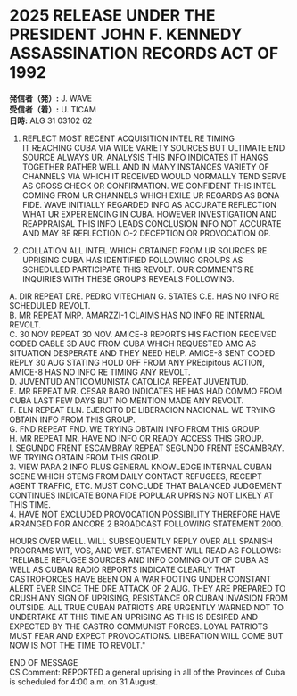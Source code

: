 # 2025 RELEASE UNDER THE PRESIDENT JOHN F. KENNEDY ASSASSINATION RECORDS ACT OF 1992

**発信者（発）:** J. WAVE  
**受信者（着）:** U. TICAM  
**日時:** ALG 31 03102 62

1. REFLECT MOST RECENT ACQUISITION INTEL RE TIMING  
IT REACHING CUBA VIA WIDE VARIETY SOURCES BUT ULTIMATE END SOURCE ALWAYS UR. ANALYSIS THIS INFO INDICATES IT HANGS TOGETHER RATHER WELL AND IN MANY INSTANCES VARIETY OF CHANNELS VIA WHICH IT RECEIVED WOULD NORMALLY TEND SERVE AS CROSS CHECK OR CONFIRMATION. WE CONFIDENT THIS INTEL COMING FROM UR CHANNELS WHICH EXILE UR REGARDS AS BONA FIDE. WAVE INITIALLY REGARDED INFO AS ACCURATE REFLECTION WHAT UR EXPERIENCING IN CUBA. HOWEVER INVESTIGATION AND REAPPRAISAL THIS INFO LEADS CONCLUSION INFO NOT ACCURATE AND MAY BE REFLECTION O-2 DECEPTION OR PROVOCATION OP.

2. COLLATION ALL INTEL WHICH OBTAINED FROM UR SOURCES RE UPRISING CUBA HAS IDENTIFIED FOLLOWING GROUPS AS SCHEDULED PARTICIPATE THIS REVOLT. OUR COMMENTS RE INQUIRIES WITH THESE GROUPS REVEALS FOLLOWING.

A. DIR REPEAT DRE. PEDRO VITECHIAN G. STATES C.E. HAS NO INFO RE SCHEDULED REVOLT.  
B. MR REPEAT MRP. AMARZZI-1 CLAIMS HAS NO INFO RE INTERNAL REVOLT.  
C. 30 NOV REPEAT 30 NOV. AMICE-8 REPORTS HIS FACTION RECEIVED CODED CABLE 3D AUG FROM CUBA WHICH REQUESTED AMG AS SITUATION DESPERATE AND THEY NEED HELP. AMICE-8 SENT CODED REPLY 30 AUG STATING HOLD OFF FROM ANY PREcipitous ACTION, AMICE-8 HAS NO INFO RE TIMING ANY REVOLT.  
D. JUVENTUD ANTICOMUNISTA CATOLICA REPEAT JUVENTUD.  
E. MR REPEAT MR. CESAR BARO INDICATES HE HAS HAD COMMO FROM CUBA LAST FEW DAYS BUT NO MENTION MADE ANY REVOLT.  
F. ELN REPEAT ELN. EJERCITO DE LIBERACION NACIONAL. WE TRYING OBTAIN INFO FROM THIS GROUP.  
G. FND REPEAT FND. WE TRYING OBTAIN INFO FROM THIS GROUP.  
H. MR REPEAT MR. HAVE NO INFO OR READY ACCESS THIS GROUP.  
I. SEGUNDO FRENT ESCAMBRAY REPEAT SEGUNDO FRENT ESCAMBRAY. WE TRYING OBTAIN FROM THIS GROUP.  
3. VIEW PARA 2 INFO PLUS GENERAL KNOWLEDGE INTERNAL CUBAN SCENE WHICH STEMS FROM DAILY CONTACT REFUGEES, RECEIPT AGENT TRAFFIC, ETC. MUST CONCLUDE THAT BALANCED JUDGEMENT CONTINUES INDICATE BONA FIDE POPULAR UPRISING NOT LIKELY AT THIS TIME.  
4. HAVE NOT EXCLUDED PROVOCATION POSSIBILITY THEREFORE HAVE ARRANGED FOR ANCORE 2 BROADCAST FOLLOWING STATEMENT 2000.

HOURS OVER WELL. WILL SUBSEQUENTLY REPLY OVER ALL SPANISH PROGRAMS WIT, VOS, AND WET. STATEMENT WILL READ AS FOLLOWS: "RELIABLE REFUGEE SOURCES AND INFO COMING OUT OF CUBA AS WELL AS CUBAN RADIO REPORTS INDICATE CLEARLY THAT CASTROFORCES HAVE BEEN ON A WAR FOOTING UNDER CONSTANT ALERT EVER SINCE THE DRE ATTACK OF 2 AUG. THEY ARE PREPARED TO CRUSH ANY SIGN OF UPRISING, RESISTANCE OR CUBAN INVASION FROM OUTSIDE. ALL TRUE CUBAN PATRIOTS ARE URGENTLY WARNED NOT TO UNDERTAKE AT THIS TIME AN UPRISING AS THIS IS DESIRED AND EXPECTED BY THE CASTRO COMMUNIST FORCES. LOYAL PATRIOTS MUST FEAR AND EXPECT PROVOCATIONS. LIBERATION WILL COME BUT NOW IS NOT THE TIME TO REVOLT."

END OF MESSAGE  
CS Comment: REPORTED a general uprising in all of the Provinces of Cuba is scheduled for 4:00 a.m. on 31 August.